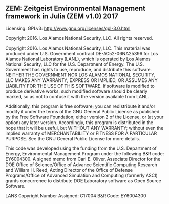 ZEM: Zeitgeist Environmental Management framework in Julia (ZEM v1.0) 2017
---------------

Licensing: GPLv3: http://www.gnu.org/licenses/gpl-3.0.html

Copyright 2016.  Los Alamos National Security, LLC.  All rights reserved.

Copyright 2016.  Los Alamos National Security, LLC. This material was produced under U.S. Government contract DE-AC52-06NA25396 for Los Alamos National Laboratory (LANL), which is operated by Los Alamos National Security, LLC for the U.S. Department of Energy. The U.S. Government has rights to use, reproduce, and distribute this software.  NEITHER THE GOVERNMENT NOR LOS ALAMOS NATIONAL SECURITY, LLC MAKES ANY WARRANTY, EXPRESS OR IMPLIED, OR ASSUMES ANY LIABILITY FOR THE USE OF THIS SOFTWARE.  If software is modified to produce derivative works, such modified software should be clearly marked, so as not to confuse it with the version available from LANL.

Additionally, this program is free software; you can redistribute it and/or modify it under the terms of the GNU General Public License as published by the Free Software Foundation; either version 2 of the License, or (at your option) any later version. Accordingly, this program is distributed in the hope that it will be useful, but WITHOUT ANY WARRANTY; without even the implied warranty of MERCHANTABILITY or FITNESS FOR A PARTICULAR PURPOSE. See the GNU General Public License for more details.

This code was developed using the funding from the U.S. Department of Energy, Environmental Management Program under the following B&R code: EY6004300.  A signed memo from Carl E. Oliver, Associate Director for the DOE Office of Science/Office of Advance Scientific Computing Research and William H. Reed, Acting Director of the Office of Defense Programs/Office of Advanced Simulation and Computing (formerly ASCI) grants concurrence to distribute DOE Laboratory software as Open Source Software.

LANS Copyright Number Assigned: C17004
B&R Code: EY6004300
